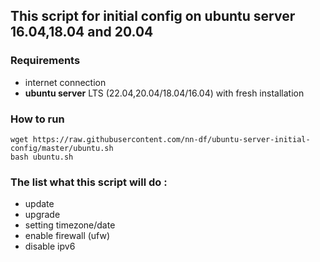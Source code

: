 ## This script for initial config on **ubuntu server** 16.04,18.04 and 20.04

### Requirements
- internet connection
- **ubuntu server** LTS (22.04,20.04/18.04/16.04) with fresh installation

### How to run
```
wget https://raw.githubusercontent.com/nn-df/ubuntu-server-initial-config/master/ubuntu.sh
bash ubuntu.sh
```

### The list what this script will do :
- update
- upgrade
- setting timezone/date
- enable firewall (ufw)
- disable ipv6
